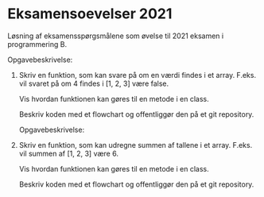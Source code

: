 # Eksamensoevelser 2021
Løsning af eksamensspørgsmålene som øvelse til 2021 eksamen i programmering B. 

Opgavebeskrivelse: 
1.  Skriv en funktion, som kan svare på om en værdi findes i et array.
    F.eks. vil svaret på om 4 findes i [1, 2, 3] være false.

    Vis hvordan funktionen kan gøres til en metode i en class.

    Beskriv koden med et flowchart og offentliggør den på et git repository.
    
    Opgavebeskrivelse: 
2.  Skriv en funktion, som kan udregne summen af tallene i et array.
    F.eks. vil summen af [1, 2, 3] være 6.

    Vis hvordan funktionen kan gøres til en metode i en class.

    Beskriv koden med et flowchart og offentliggør den på et git repository.

